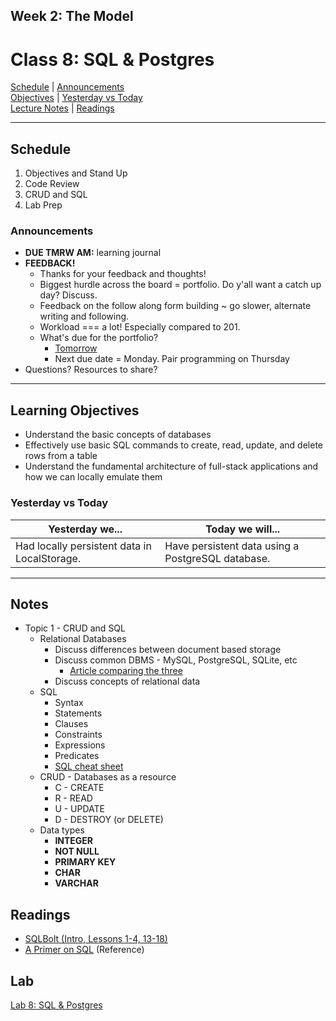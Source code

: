 ## **Week 2: The Model**
# Class 8: SQL & Postgres

[Schedule](#schedule) | [Announcements](#announcements) </br>
[Objectives](#learning-objectives) | [Yesterday vs Today](#yesterday-vs-today) </br>
[Lecture Notes](#notes) | [Readings](#readings)


<hr></hr>

## Schedule
1. Objectives and Stand Up
1. Code Review
1. CRUD and SQL
1. Lab Prep

### Announcements
* **DUE TMRW AM:** learning journal
* **FEEDBACK!**
    * Thanks for your feedback and thoughts! 
    * Biggest hurdle across the board = portfolio. Do y'all want a catch up day? Discuss.
    * Feedback on the follow along form building ~ go slower, alternate writing and following.
    * Workload === a lot! Especially compared to 201.
    * What's due for the portfolio? 
        * [Tomorrow](https://github.com/cfpdx-301d-spring-2017/lab-07-node-npm-express/blob/master/PORTFOLIO-ASSIGNMENT.md)
        * Next due date = Monday. Pair programming on Thursday
* Questions? Resources to share?

<hr></hr>

## Learning Objectives
* Understand the basic concepts of databases
* Effectively use basic SQL commands to create, read, update, and delete rows from a table
* Understand the fundamental architecture of full-stack applications and how we can locally emulate them

### Yesterday vs Today
| Yesterday we... | Today we will... |
| --------------- | ---------------- |
| Had locally persistent data in LocalStorage. | Have persistent data using a PostgreSQL database. |

<hr></hr>

## Notes
* Topic 1 - CRUD and SQL
    * Relational Databases
        * Discuss differences between document based storage
        * Discuss common DBMS - MySQL, PostgreSQL, SQLite, etc
            * [Article comparing the three](https://www.digitalocean.com/community/tutorials/sqlite-vs-mysql-vs-postgresql-a-comparison-of-relational-database-management-systems)
        * Discuss concepts of relational data
    * SQL
        * Syntax
        * Statements
        * Clauses
        * Constraints
        * Expressions
        * Predicates
        * [SQL cheat sheet](http://www.cheat-sheets.org/sites/sql.su/)
    * CRUD - Databases as a resource
        * C - CREATE
        * R - READ
        * U - UPDATE
        * D - DESTROY (or DELETE)
    * Data types
        * **INTEGER**
        * **NOT NULL**
        * **PRIMARY KEY**
        * **CHAR**
        * **VARCHAR**


## Readings

* [SQLBolt (Intro, Lessons 1-4, 13-18)](http://sqlbolt.com/)
* [A Primer on SQL](https://leanpub.com/aprimeronsql/read) (Reference)

## Lab
[Lab 8: SQL & Postgres](https://github.com/cfpdx-301d-spring-2017/08-sql-intro-and-postgres)
